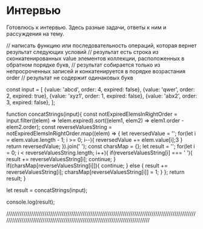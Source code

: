 # Интервью

Готовлюсь к интервью. Здесь разные задачи, ответы к ним и рассуждения на тему.


// написать функцию или последовательность операций, которая вернет результат следующих условий
// результат есть строка из сконкатенированных value элементов коллекции, расположенных в обратном порядке букв,
// результат собирается только из непросроченных записей и конкатенируется в порядке возрастания order
// результат не содержит одинаковых букв

const input = [
    {value: 'abcd', order: 4, expired: false},
    {value: 'qwer', order: 2, expired: true},
    {value: 'xyz1', order: 1, expired: false},
    {value: 'abx2', order: 3, expired: false},
];

function concatStrings(input){
    const notExpiredElemsInRightOrder = input.filter((elem) => !elem.expired).sort((elem1, elem2) => elem1.order - elem2.order);
    const reverseValuesString = notExpiredElemsInRightOrder.map((elem) => {
        let reversedValue = '';
        for(let i = elem.value.length - 1; i >= 0; i--){
            reversedValue += elem.value[i];3 
        }
        return reversedValue;
    }).join(' ');
    const charsMap = {};
    let result = '';
    for(let i = 0; i < reverseValuesString.length; i++){
        if(reverseValuesString[i] === ' '){
            result += reverseValuesString[i];
            continue;
        }
        if(charsMap[reverseValuesString[i]]){
            continue;
        } else {
            result += reverseValuesString[i];
            charsMap[reverseValuesString[i]] = 1;
        }
    };
    return result;
}

let result = concatStrings(input);

console.log(result);

//////////////////////////////////////////////////////////////////////////////////////////////////////////////////////////////////////////////////////////////////////////////
